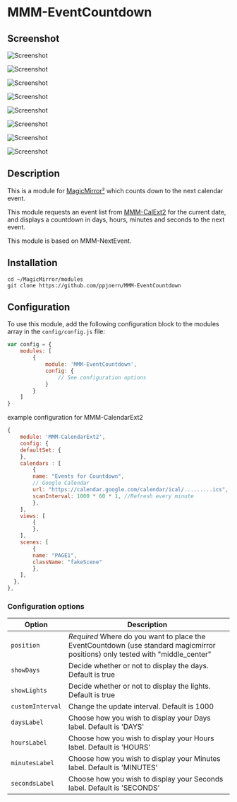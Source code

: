 # MMM-EventCountdown

## Screenshot
![Screenshot](https://github.com/ppjoern/MMM-EventCountdown/blob/master/screenshots/Screenshot_start_5r_green.png)

![Screenshot](https://github.com/ppjoern/MMM-EventCountdown/blob/master/screenshots/Screenshot_start_r5_yellow.png)

![Screenshot](https://github.com/ppjoern/MMM-EventCountdown/blob/master/screenshots/Screenshot_start_r5_orange.png)

![Screenshot](https://github.com/ppjoern/MMM-EventCountdown/blob/master/screenshots/Screenshot_start_r4_red.png)

![Screenshot](https://github.com/ppjoern/MMM-EventCountdown/blob/master/screenshots/Screenshot_start_r3_red.png)

![Screenshot](https://github.com/ppjoern/MMM-EventCountdown/blob/master/screenshots/Screenshot_start_r2_red.png)

![Screenshot](https://github.com/ppjoern/MMM-EventCountdown/blob/master/screenshots/Screenshot_start_r1_red.png)

![Screenshot](https://github.com/ppjoern/MMM-EventCountdown/blob/master/screenshots/Screenshot_running_g5.png)

## Description

This is a module for [MagicMirror²](https://github.com/MichMich/MagicMirror/) which counts down to the next calendar event. 

This module requests an event list from [MMM-CalExt2](https://github.com/MMM-CalendarExt2/MMM-CalendarExt2) for the current date, and displays a countdown in days, hours, minutes and seconds to the next event.

This module is based on MMM-NextEvent.

## Installation

```
cd ~/MagicMirror/modules
git clone https://github.com/ppjoern/MMM-EventCountdown
```

## Configuration

To use this module, add the following configuration block to the modules array in the `config/config.js` file:

```js
var config = {
    modules: [
        {
            module: 'MMM-EventCountdown',
            config: {
                // See configuration options
            }
        }
    ]
}
```

example configuration for MMM-CalendarExt2
```js
{
    module: 'MMM-CalendarExt2',
    config: {
    defaultSet: {
    },
    calendars : [
        {
        name: "Events for Countdown",
        // Google Calendar
        url: "https://calendar.google.com/calendar/ical/.........ics",
        scanInterval: 1000 * 60 * 1, //Refresh every minute
        },
    ],
    views: [
        {
        },
    ],
    scenes: [
        {
        name: "PAGE1",
        className: "fakeScene"
        },
    ],
  },
},
```

### Configuration options

| Option           | Description                                                                                                           |
| ---------------- | --------------------------------------------------------------------------------------------------------------------- |
| `position`       | *Required* Where do you want to place the EventCountdown (use standard magicmirror positions) only tested with "middle_center"|
| `showDays`        | Decide whether or not to display the days. Default is true|
| `showLights`      | Decide whether or not to display the lights. Default is true|
| `customInterval`  | Change the update interval. Default is 1000 |
| `daysLabel`       | Choose how you wish to display your Days label. Default is 'DAYS'|
| `hoursLabel`      | Choose how you wish to display your Hours label. Default is 'HOURS'|
| `minutesLabel`    | Choose how you wish to display your Minutes label. Default is 'MINUTES'|
| `secondsLabel`    | Choose how you wish to display your Seconds label. Default is 'SECONDS'|
